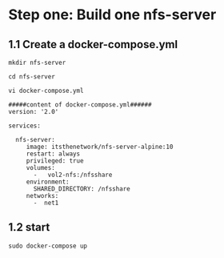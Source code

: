 # Step one: Build one nfs-server

## 1.1 Create a docker-compose.yml

```
mkdir nfs-server

cd nfs-server

vi docker-compose.yml

#####content of docker-compose.yml######
version: '2.0'

services:

  nfs-server:
     image: itsthenetwork/nfs-server-alpine:10
     restart: always
     privileged: true
     volumes:
       -   vol2-nfs:/nfsshare
     environment:
       SHARED_DIRECTORY: /nfsshare
     networks:
       -  net1

```

## 1.2 start 

```
sudo docker-compose up

```

